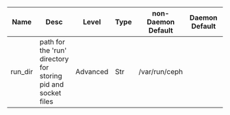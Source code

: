 | Name | Desc | Level | Type | non-Daemon Default | Daemon Default | Min | Max | Valid Values | verbatim | See also | Flags | Services | Validator | Long Desc | Tags |
| --- | --- | --- | --- | --- | --- | --- | --- | --- | --- | --- | --- | --- | --- | --- | --- |
| <span id="SP_run_dir">run_dir</span> |  path for the 'run' directory for storing pid and socket files | Advanced | Str | /var/run/ceph |  |  |  |  |  | [[admin_socket](~/global/admin.md#SP_admin_socket)] | STARTUP | common |  |  |  |
